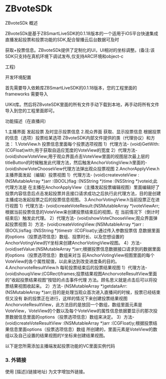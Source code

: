 # ZBvoteSDk
ZBvoteSDk 概述

  ZBvoteSDk是基于ZBSmartLiveSDK的0.1.18版本的一个适用于iOS平台快速集成直播发起投票和投票功能的SDK,配合智播云后台数据可及时
  
  获取+投票信息。ZBvoteSDk提供了定制化的UI，UI相对的坐标调整。(备注:该SDK只支持在真机环境下调试发布,仅支持ARC环境和object-c
  
  工程)

开发环境配置
  
  首先需要导入依赖库ZBSmartLiveSDK的0.1.18版本，您的工程里面的frameworks 需要导入 
  
  UIKit库。然后将ZBvoteSDK里面的所有文件手动下载到本地，再手动将所有文件导入到您的工程里面即可。

功能描述（在直播间）

1.主播界面
    发起投票
    及时显示投票信息
2.观众界面
  获取、显示投票信息
  根据投票的信息（选项）投票给某选项
ZBvoteSDK内部文件提供的类（代理协议）和方法：
  1.VoteView.h 投票信息里面每个投票选项视图
    1）代理方法- (void)GetWith:(CGFloat)with;用于获取自适应宽度的VoteView的宽度
    2）代理方法- (void)showVoteView;用于观众界面点击VoteView里面的视图层次最上层的titleButton的时候触发此代理方法，然后触发AnchorVotingView.h里面的- (void)showVoteChooseView代理方法弹出观众投票视图
  2.AnchorApplyView.h 主播界面发起（编辑）投票视图
    1）代理方法- (void)createvoteView :(NSMutableArray *)arr :(BOOL)flag :(NSString *)time :(NSString *)voteid;此代理方法是
        在主播在AnchorApplyView（主播发起投票编辑视图）里面编辑好了投票内容信息后点击发起投票并且接口请求成功之后执行此代理方法，目的是创建主播成功发起投票之后的投票信息视图。
  3.AnchorVotingView.h当前投票正在进行视图
    1）代理方法- (void)createVoteResult:(NSMutableArray *)voteViewArr;根据当前投票信息的VoteView来创建投票结束后的视图，在
        当前情况下（倒计时结束后）触发此代理。
    2）代理方法- (void)showVoteChooseView;观众界面弹起投票视图
    3）方法- (void)createVotingView:(NSMutableArray *)arr :(BOOL)isflag :(NSString *)timestr :(CGFloat)y;通过传入参数投票信
        息数据里面的options（投票选项信息）数组、投票时长、以及您想设置的AnchorVotingView的Y坐标来创建AnchorVotingView视图。
    4）方法- (void)setValue:(NSMutableArray *)arr;根据投票信息数据接口请求到的数据里面的options（投票选项信息）数组来对当
        前AnchorVotingView视图里面的每个VoteView的各个属性赋值，以此来达到改变进度条的目的。
  4.AnchorvoteResultView.h 每轮投票结束后的投票结果视图
    1）代理方法- (void)shouqiView:(CGRect)frames;投票结果视图AnchorvoteResultView里面的”收起投票结果视图“按钮的点击事件代理
       方法。顾名思义就是点击后可以将投票结果视图收起来。
    2）方法- (NSMutableArray *)getdataArr:(NSMutableArray *)arr;目的是处理当观众首次进入直播间的时候，投票已经结束但又没有
        新的投票正在进行，这样的情况下来创建投票结果视图AnchorvoteResultView，此方法目的是放回一个数组，数组里面元素是VoteView，VoteView的个数以及每个VoteView的属性信息依据要显示的那次投票数据信息里面的options（投票选项信息）数组来决定。
    3）方法- (void)createVoteResultView :(NSMutableArray *)arr :(CGFloat)y;根据投票结果信息里面options（投票选项信息）数组
        所创建的，里面元素是VoteView的数组以及自己设置的结果视图的Y坐标来创建结果视图。

以下是您所需添加主播端发起投票功能的VC里面实例代码
    
### 3. 外链接

使用 \[描述](链接地址) 为文字增加外链接。
